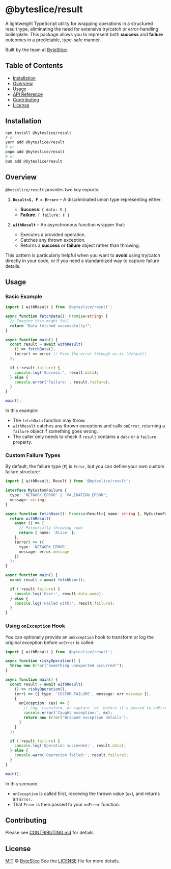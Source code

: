 # @byteslice/result

A lightweight TypeScript utility for wrapping operations in a structured result type, eliminating the need for extensive try/catch or error-handling boilerplate. This package allows you to represent both **success** and **failure** outcomes in a predictable, type-safe manner.

Built by the team at [ByteSlice](https://byteslice.co).

## Table of Contents

- [Installation](#installation)
- [Overview](#overview)
- [Usage](#usage)
- [API Reference](#api-reference)
- [Contributing](#contributing)
- [License](#license)

## Installation

```bash
npm install @byteslice/result
# or
yarn add @byteslice/result
# or
pnpm add @byteslice/result
# or
bun add @byteslice/result
```

## Overview

`@byteslice/result` provides two key exports:

1. **`Result<S, F = Error>`** – A discriminated union type representing either:
   - **Success**: `{ data: S }`
   - **Failure**: `{ failure: F }`

2. **`withResult`** – An asynchronous function wrapper that:
   - Executes a provided operation.
   - Catches any thrown exception.
   - Returns a **success** or **failure** object rather than throwing.

This pattern is particularly helpful when you want to **avoid** using try/catch directly in your code, or if you need a standardized way to capture failure details.

## Usage

### Basic Example

```ts
import { withResult } from '@byteslice/result';

async function fetchData(): Promise<string> {
  // Imagine this might fail
  return "Data fetched successfully!";
}

async function main() {
  const result = await withResult(
    () => fetchData(),
    (error) => error // Pass the error through as-is (default)
  );

  if (!result.failure) {
    console.log('Success:', result.data);
  } else {
    console.error('Failure:', result.failure);
  }
}

main();
```

In this example:
- The `fetchData` function may throw.
- `withResult` catches any thrown exceptions and calls `onError`, returning a `failure` object if something goes wrong.
- The caller only needs to check if `result` contains a `data` or a `failure` property.

### Custom Failure Types

By default, the failure type (`F`) is `Error`, but you can define your own custom failure structure:

```ts
import { withResult, Result } from '@byteslice/result';

interface MyCustomFailure {
  type: 'NETWORK_ERROR' | 'VALIDATION_ERROR';
  message: string;
}

async function fetchUser(): Promise<Result<{ name: string }, MyCustomFailure>> {
  return withResult(
    async () => {
      // Potentially throwing code
      return { name: 'Alice' };
    },
    (error) => ({
      type: 'NETWORK_ERROR',
      message: error.message
    })
  );
}

async function main() {
  const result = await fetchUser();

  if (!result.failure) {
    console.log('User:', result.data.name);
  } else {
    console.log('Failed with:', result.failure);
  }
}
```

### Using `onException` Hook

You can optionally provide an `onException` hook to transform or log the original exception before `onError` is called:

```ts
import { withResult } from '@byteslice/result';

async function riskyOperation() {
  throw new Error("Something unexpected occurred!");
}

async function main() {
  const result = await withResult(
    () => riskyOperation(),
    (err) => ({ type: 'CUSTOM_FAILURE', message: err.message }),
    {
      onException: (ex) => {
        // Log, transform, or capture `ex` before it's passed to onError
        console.error('Caught exception:', ex);
        return new Error('Wrapped exception details');
      }
    }
  );

  if (!result.failure) {
    console.log('Operation succeeded:', result.data);
  } else {
    console.warn('Operation failed:', result.failure);
  }
}

main();
```

In this scenario:
- `onException` is called first, receiving the thrown value (`ex`), and returns an `Error`.
- That `Error` is then passed to your `onError` function.

## Contributing

Please see [CONTRIBUTING.md](https://github.com/ByteSliceHQ/byteslice/blob/main/CONTRIBUTE.md) for details.

## License

[MIT](https://github.com/ByteSliceHQ/byteslice/blob/main/LICENSE) © [ByteSlice](https://byteslice.co)
See the [LICENSE](https://github.com/ByteSliceHQ/byteslice/blob/main/LICENSE) file for more details.
